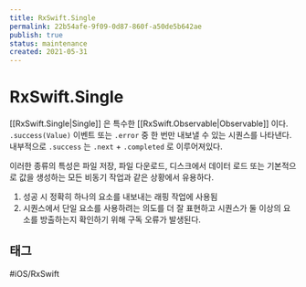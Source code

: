```yaml
---
title: RxSwift.Single
permalink: 22b54afe-9f09-0d87-860f-a50de5b642ae
publish: true
status: maintenance
created: 2021-05-31
---
```


# RxSwift.Single

[[RxSwift.Single|Single]] 은 특수한 [[RxSwift.Observable|Observable]] 이다. `.success(Value)` 이벤트 또는 `.error` 중 한 번만 내보낼 수 있는 시퀀스를 나타낸다. 내부적으로 `.success` 는 `.next` + `.completed` 로 이루어져있다.

이러한 종류의 특성은 파일 저장, 파일 다운로드, 디스크에서 데이터 로드 또는 기본적으로 값을 생성하는 모든 비동기 작업과 같은 상황에서 유용하다.

1. 성공 시 정확히 하나의 요소를 내보내는 래핑 작업에 사용됨
2. 시퀀스에서 단일 요소를 사용하려는 의도를 더 잘 표현하고 시퀀스가 둘 이상의 요소를 방출하는지 확인하기 위해 구독 오류가 발생된다.

## 태그

#iOS/RxSwift 